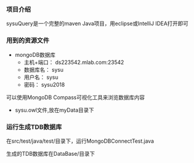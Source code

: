 ### 项目介绍

sysuQuery是一个完整的maven Java项目，用eclipse或IntelliJ IDEA打开即可

### 用到的资源文件
- mongoDB数据库
	- 主机+端口： ds223542.mlab.com:23542
	- 数据库名：  sysu
	- 用户名： sysu
	- 密码： sysu2018

可以使用MongoDB Compass可视化工具来浏览数据库内容

- sysu.owl文件,放在myData目录下

### 运行生成TDB数据库

在src/test/java/test/目录下，运行MongoDBConnectTest.java

生成的TDB数据库在DataBase/目录下
